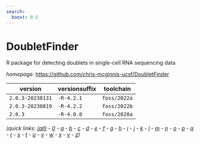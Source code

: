 ```yaml
---
search:
  boost: 0.5
---
```

# DoubletFinder

R package for detecting doublets in single-cell RNA sequencing data

*homepage*: <https://github.com/chris-mcginnis-ucsf/DoubletFinder>

version | versionsuffix | toolchain
--------|---------------|----------
``2.0.3-20230131`` | ``-R-4.2.1`` | ``foss/2022a``
``2.0.3-20230819`` | ``-R-4.2.2`` | ``foss/2022b``
``2.0.3`` | ``-R-4.0.0`` | ``foss/2020a``


*(quick links: [(all)](../index.md) - [0](../0/index.md) - [a](../a/index.md) - [b](../b/index.md) - [c](../c/index.md) - [d](../d/index.md) - [e](../e/index.md) - [f](../f/index.md) - [g](../g/index.md) - [h](../h/index.md) - [i](../i/index.md) - [j](../j/index.md) - [k](../k/index.md) - [l](../l/index.md) - [m](../m/index.md) - [n](../n/index.md) - [o](../o/index.md) - [p](../p/index.md) - [q](../q/index.md) - [r](../r/index.md) - [s](../s/index.md) - [t](../t/index.md) - [u](../u/index.md) - [v](../v/index.md) - [w](../w/index.md) - [x](../x/index.md) - [y](../y/index.md) - [z](../z/index.md))*

